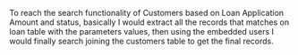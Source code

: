 To reach the search functionality of Customers based on Loan Application Amount and status, basically I would extract all the records that matches on loan table with the parameters values, then using the embedded users I would finally search joining the customers table to get the final records.